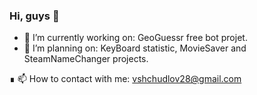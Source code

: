 ### Hi, guys 👋

- 🔭 I’m currently working on: GeoGuessr free bot projet.
- 📝 I’m planning on: KeyBoard statistic, MovieSaver and SteamNameChanger projects.

∎ 📫 How to contact with me: vshchudlov28@gmail.com



<!--
- 🌱 I’m currently learning: 
- 👯 I’m looking to collaborate on 
- 🤔 I’m looking for help with 
- 💬 Ask me about 
- 😄 Pronouns: 
- ⚡ Fun fact: 
